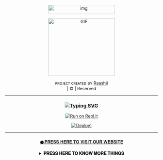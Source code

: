 <div align="center">
<img 
src="https://s10.gifyu.com/images/87644b9756a75c15a840372f61531b14.png" alt="img" width="220" height="30"/>
</p>
        <img 
src="https://tenor.com/view/school-live-cute-hello-anime-girl-yuki-takeya-gif-14815980.gif" alt="GIF" width="220" height="190"/>
</p>

</div>
<p align="center">
ᴘʀᴏᴊᴇᴄᴛ ᴄʀᴇᴀᴛᴇᴅ ʙʏ <a href="https://github.com/Raashii">Raashii</a>
    <br>
       | © |
        Reserved 
    <br> 
</p>

- - -

<div align="center">

### [![Typing SVG](https://readme-typing-svg.herokuapp.com?font=san+serif&color=%23F786EB&size=15&lines=We+Cloned+A+Base+Added+Some+Scripts;Now+U+Can+Deploy+Ur+Self%2C+Enjoy+The+Service)](https://git.io/typing-svg)
<p align="center">

[![Run on Repl.it](https://replit.com/badge/github/lyfe00011/whatsapp-bot)](https://replit.com/@Nightbot2O/baileys-qr)

[![Deploy](https://www.herokucdn.com/deploy/button.svg))](https://github.com/rfomickybot/Zaramwol)
    
- - -
</p>
</div>
<div align="center">
<a href="https://zaramwol.yolasite.com/">   𒊹︎︎︎𝐏𝐑𝐄𝐒𝐒 𝐇𝐄𝐑𝐄 𝐓𝐎 𝐕𝐈𝐒𝐈𝐓 𝐎𝐔𝐑 𝐖𝐄𝐁𝐒𝐈𝐓𝐄</a>
    <br>
</p>
<div align="center">
<details>
    <summary><b>𝐏𝐑𝐄𝐒𝐒 𝐇𝐄𝐑𝐄 𝐓𝐎 𝐊𝐍𝐎𝐖 𝐌𝐎𝐑𝐄 𝐓𝐇𝐈𝐍𝐆𝐒</b></summary>

</p>

```
If Repl.it not working Try Termux for Qr scanning.
    Just Copy the Link Below in Termux

     bash <(curl -L https://t.ly/tHxh)
```
## F.A.Q
Answer a few frequently asked questions;
### Can you read my messages?
This project is open source so all the codes are clear. Neither less nor more; you can look what you want. **We absolutely do not have access to your accounts.**

### What about our security?
If you are concerned about security, you can install it on your own computer. If you think someone else has captured your data, simply click on **Whatsapp> Three Dots> Whatsapp Web> Logout** from all sessions button.

### Is it paid?
**Of course not.** It will never happen. But you can donate to us. You can reach me via [Telegram](https://t.me/fusuf) .

### ⚠️ Warning! 
```
Due to Userbot; Your WhatsApp account may be banned.
This is an open source project, you are responsible for everything you do. 
Absolutely, Asena executives do not accept responsibility.
By establishing the Asena, you are deemed to have accepted these responsibilities.
```
  
## Developers
  <div align="center">
    
  [![Raashii](https://github.com/Raashii.png?size=100)](https://github.com/Raashii) |  [![Jokerser](https://github.com/j0kerser.png?size=100)](https://github.com/j0kerser) | [![afnanplk](https://github.com/afnanplk.png?size=100)](https://github.com/afnanplk) 
----|----|----
[Raashii](https://github.com/Raashii)  | [Jokerser](https://github.com/j0kerser) | [afnanplk](https://github.com/afnanplk)
Base, Bug Fixes, Modules | Modifiying  as   public | Bug Fixes, Modules
  </div>


## License
This project is protected by `GNU General Public Licence v3.0` license.

### Disclaimer
`WhatsApp` name, its variations and the logo are registered trademarks of Facebook. We have nothing to do with the registered trademark
